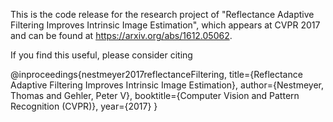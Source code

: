 This is the code release for the research project of "Reflectance Adaptive Filtering Improves Intrinsic Image Estimation", which appears at CVPR 2017 and can be found at https://arxiv.org/abs/1612.05062.

If you find this useful, please consider citing

 @inproceedings{nestmeyer2017reflectanceFiltering,
  title={Reflectance Adaptive Filtering Improves Intrinsic Image Estimation},
  author={Nestmeyer, Thomas and Gehler, Peter V},
  booktitle={Computer Vision and Pattern Recognition (CVPR)},
  year={2017}
}
